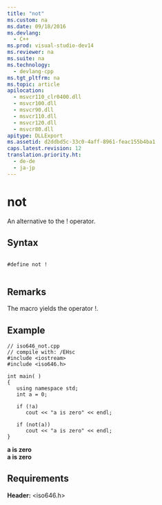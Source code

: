 ```yaml
---
title: "not"
ms.custom: na
ms.date: 09/18/2016
ms.devlang: 
  - C++
ms.prod: visual-studio-dev14
ms.reviewer: na
ms.suite: na
ms.technology: 
  - devlang-cpp
ms.tgt_pltfrm: na
ms.topic: article
apilocation: 
  - msvcr110_clr0400.dll
  - msvcr100.dll
  - msvcr90.dll
  - msvcr110.dll
  - msvcr120.dll
  - msvcr80.dll
apitype: DLLExport
ms.assetid: d2ddbd5c-33c0-4aff-8961-feac155b4ba1
caps.latest.revision: 12
translation.priority.ht: 
  - de-de
  - ja-jp
---
```

# not
An alternative to the ! operator.  
  
## Syntax  
  
```  
  
#define not !  
  
```  
  
## Remarks  
 The macro yields the operator !.  
  
## Example  
  
```  
// iso646_not.cpp  
// compile with: /EHsc  
#include <iostream>  
#include <iso646.h>  
  
int main( )  
{  
   using namespace std;  
   int a = 0;  
  
   if (!a)  
      cout << "a is zero" << endl;  
  
   if (not(a))  
      cout << "a is zero" << endl;  
}  
```  
  
 **a is zero**  
**a is zero**   
## Requirements  
 **Header:** <iso646.h>
